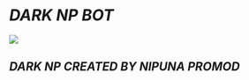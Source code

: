 <h1><i><c>DARK NP BOT</c></i></h1>
<img src="https://i.ibb.co/6BrBx8B/Screenshot-20240313-205627-Gallery.jpg">
<h2><i><c>DARK NP CREATED BY NIPUNA PROMOD</c></i></h2>
